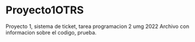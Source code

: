 # Proyecto1OTRS
Proyecto 1, sistema de ticket, tarea programacion 2 umg 2022
Archivo con informacion sobre el codigo, prueba.
